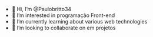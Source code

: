 - 👋 Hi, I’m @Paulobritto34
- 👀 I’m interested in  programação  Front-end
- 🌱 I’m currently learning about various web technologies
- 💞️ I’m looking to collaborate on em projetos


<!---
Paulobritto34/Paulobritto34 is a ✨ special ✨ repository because its `README.md` (this file) appears on your GitHub profile.
You can click the Preview link to take a look at your changes.
--->
